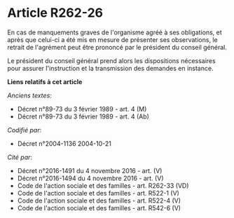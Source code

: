 # Article R262-26

En cas de manquements graves de l'organisme agréé à ses obligations, et après que celui-ci a été mis en mesure de présenter
ses observations, le retrait de l'agrément peut être prononcé par le président du conseil général.

Le président du conseil général prend alors les dispositions nécessaires pour assurer l'instruction et la transmission des
demandes en instance.

**Liens relatifs à cet article**

_Anciens textes_:

  - Décret n°89-73 du 3 février 1989 - art. 4 (M)
  - Décret n°89-73 du 3 février 1989 - art. 4 (Ab)

_Codifié par_:

  - Décret n°2004-1136 2004-10-21

_Cité par_:

  - Décret n°2016-1491 du 4 novembre 2016 - art. (V)
  - Décret n°2016-1494 du 4 novembre 2016 - art. (V)
  - Code de l'action sociale et des familles - art. R262-33 (VD)
  - Code de l'action sociale et des familles - art. R522-1 (V)
  - Code de l'action sociale et des familles - art. R522-4 (V)
  - Code de l'action sociale et des familles - art. R542-6 (V)
